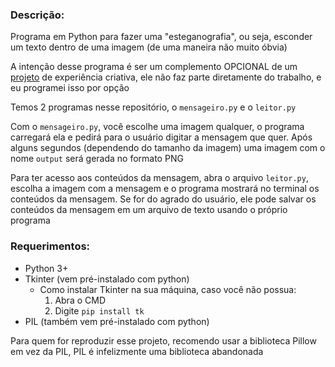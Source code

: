### Descrição:

Programa em Python para fazer uma "esteganografia", ou seja, esconder um texto dentro de uma imagem (de uma maneira não muito óbvia)

A intenção desse programa é ser um complemento OPCIONAL de um [projeto](https://github.com/danielnowakassis/Experi-ncia-Criativa-PUCPR) de experiência criativa, ele não faz parte diretamente do trabalho, e eu programei isso por opção

Temos 2 programas nesse repositório, o  `mensageiro.py` e o `leitor.py`

Com o `mensageiro.py`, você escolhe uma imagem qualquer, o programa carregará ela e pedirá para o usuário digitar a mensagem que quer. Após alguns segundos (dependendo do tamanho da imagem) uma imagem com o nome `output` será gerada no formato PNG <!--~~desejado (PNG ou JPG)~~ isso infelizmente ta dando erro-->

Para ter acesso aos conteúdos da mensagem, abra o arquivo `leitor.py`, escolha a imagem com a mensagem e o programa mostrará no terminal os conteúdos da mensagem. Se for do agrado do usuário, ele pode salvar os conteúdos da mensagem em um arquivo de texto usando o próprio programa

### Requerimentos:
- Python 3+
- Tkinter (vem pré-instalado com python)
  - Como instalar Tkinter na sua máquina, caso você não possua:
    1. Abra o CMD
    2. Digite `pip install tk`
- PIL (também vem pré-instalado com python)

Para quem for reproduzir esse projeto, recomendo usar a biblioteca Pillow em vez da PIL, PIL é infelizmente uma biblioteca abandonada

